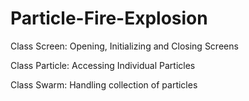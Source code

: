 # Particle-Fire-Explosion
Class Screen: Opening, Initializing and Closing Screens


Class Particle: Accessing Individual Particles


Class Swarm: Handling collection of particles
